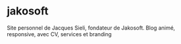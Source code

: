 # jakosoft
Site personnel de Jacques Sieli, fondateur de Jakosoft. Blog animé, responsive, avec CV, services et branding
